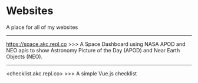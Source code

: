 # Websites
A place for all of my websites
___
<https://space.akc.repl.co>  >>>  A Space Dashboard using NASA APOD and NEO apis to show Astronomy Picture of the Day (APOD) and Near Earth Objects (NEO).
___
<checklist.akc.repl.co>  >>>  A simple Vue.js checklist
